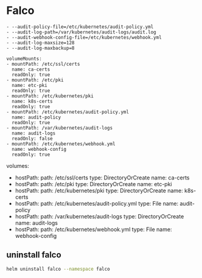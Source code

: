# Falco

    - --audit-policy-file=/etc/kubernetes/audit-policy.yml
    - --audit-log-path=/var/kubernetes/audit-logs/audit.log
    - --audit-webhook-config-file=/etc/kubernetes/webhook.yml
    - --audit-log-maxsize=128
    - --audit-log-maxbackup=8

    volumeMounts:
    - mountPath: /etc/ssl/certs
      name: ca-certs
      readOnly: true
    - mountPath: /etc/pki
      name: etc-pki
      readOnly: true
    - mountPath: /etc/kubernetes/pki
      name: k8s-certs
      readOnly: true
    - mountPath: /etc/kubernetes/audit-policy.yml
      name: audit-policy
      readOnly: true
    - mountPath: /var/kubernetes/audit-logs
      name: audit-logs
      readOnly: false
    - mountPath: /etc/kubernetes/webhook.yml
      name: webhook-config
      readOnly: true

volumes:
  - hostPath:
      path: /etc/ssl/certs
      type: DirectoryOrCreate
    name: ca-certs
  - hostPath:
      path: /etc/pki
      type: DirectoryOrCreate
    name: etc-pki
  - hostPath:
      path: /etc/kubernetes/pki
      type: DirectoryOrCreate
    name: k8s-certs
  - hostPath:
      path: /etc/kubernetes/audit-policy.yml
      type: File
    name: audit-policy
  - hostPath:
      path: /var/kubernetes/audit-logs
      type: DirectoryOrCreate
    name: audit-logs
  - hostPath:
      path: /etc/kubernetes/webhook.yml
      type: File
    name: webhook-config
## uninstall falco

```sh
helm uninstall falco --namespace falco
```
